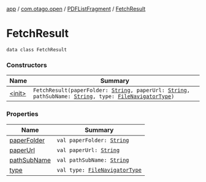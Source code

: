 [app](../../../index.md) / [com.otago.open](../../index.md) / [PDFListFragment](../index.md) / [FetchResult](./index.md)

# FetchResult

`data class FetchResult`

### Constructors

| Name | Summary |
|---|---|
| [&lt;init&gt;](-init-.md) | `FetchResult(paperFolder: `[`String`](https://kotlinlang.org/api/latest/jvm/stdlib/kotlin/-string/index.html)`, paperUrl: `[`String`](https://kotlinlang.org/api/latest/jvm/stdlib/kotlin/-string/index.html)`, pathSubName: `[`String`](https://kotlinlang.org/api/latest/jvm/stdlib/kotlin/-string/index.html)`, type: `[`FileNavigatorType`](../../-file-navigator-type/index.md)`)` |

### Properties

| Name | Summary |
|---|---|
| [paperFolder](paper-folder.md) | `val paperFolder: `[`String`](https://kotlinlang.org/api/latest/jvm/stdlib/kotlin/-string/index.html) |
| [paperUrl](paper-url.md) | `val paperUrl: `[`String`](https://kotlinlang.org/api/latest/jvm/stdlib/kotlin/-string/index.html) |
| [pathSubName](path-sub-name.md) | `val pathSubName: `[`String`](https://kotlinlang.org/api/latest/jvm/stdlib/kotlin/-string/index.html) |
| [type](type.md) | `val type: `[`FileNavigatorType`](../../-file-navigator-type/index.md) |
